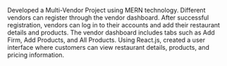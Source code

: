 Developed a Multi-Vendor Project using MERN technology. Different vendors can register through the vendor dashboard. After successful registration, vendors can log in to their accounts and add their restaurant details and products.
The vendor dashboard includes tabs such as Add Firm, Add Products, and All Products. Using React.js, created a user interface where customers can view restaurant details, products, and pricing information.
